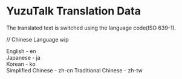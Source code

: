 # YuzuTalk Translation Data

The translated text is switched using the language code(ISO 639-1).

// Chinese Language wip

English - en  
Japanese - ja  
Korean - ko  
Simplified Chinese - zh-cn
Traditional Chinese - zh-tw

